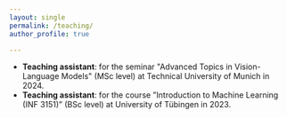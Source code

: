```yaml
---
layout: single
permalink: /teaching/
author_profile: true

---
```

- **Teaching assistant**: for the seminar "Advanced Topics in Vision-Language Models" (MSc level) at Technical University of Munich in 2024.
- **Teaching assistant**: for the course ”Introduction to Machine Learning (INF 3151)” (BSc level) at University of Tübingen in 2023.
